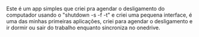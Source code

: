 Este é um app simples que criei pra agendar o desligamento do computador usando o "shutdown -s -f -t" e criei uma pequena interface, é uma das minhas primeiras aplicações, criei para agendar o desligamento e ir dormir ou sair do trabalho enquanto sincroniza no onedrive.
